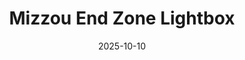 ---
title: Mizzou End Zone Lightbox
date: 2025-10-10
summary: A bold five-foot Mizzou end zone–inspired lightbox featuring backlit diamond panels and classic lettering — a statement display piece for any Tigers fan space or game day setup.
tags: [Lightbox, LED, PLA]
photos: ["/assets/img/mizzou-lightbox-1.png"]
---